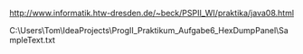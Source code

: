 http://www.informatik.htw-dresden.de/~beck/PSPII_WI/praktika/java08.html

C:\Users\Tom\IdeaProjects\ProgII_Praktikum_Aufgabe6_HexDumpPanel\SampleText.txt
